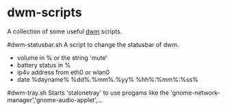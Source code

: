 dwm-scripts
==
A collection of some useful [dwm](http://dwm.suckless.org/) scripts.

#dwm-statusbar.sh
A script to change the statusbar of dwm.
* volume in % or the string 'mute'
* battery status in %
* ip4v address from eth0 or wlan0
* date %dayname% %dd%.%mm%.%yy% %hh%:%mm%:%ss%

#dwm-tray.sh
Starts 'stalonetray' to use progams like the 'gnome-network-manager','gnome-audio-applet',...
